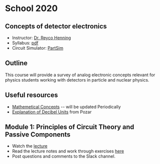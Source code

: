 # School 2020

## Concepts of detector electronics

- Instructor: [Dr. Reyco Henning](https://physics.unc.edu/people/henning-reyco/)
- Syllabus: [pdf](https://drive.google.com/uc?id=1uJn-FfTwSogvqS7U1EsVxYNSzNiWf0e4)
- Circuit Simulator: [PartSim](https://www.partsim.com/)

## Outline
This course will provide a survey of analog electronic concepts relevant for physics students working with detectors in particle and nuclear physics.

## Useful resources
- [Mathemetical Concepts](https://drive.google.com/file/d/1Ym6byBg6R9KXJHh2JLH8W2pZaTygoFZG/) -- will be updated Periodically
- [Explanation of Decibel Units](https://drive.google.com/file/d/1VuXPsDP-YvG44tlyTAUuklLOPSuJKvnB/) from Pozar

## Module 1: Principles of Circuit Theory and Passive Components
- Watch the [lecture](https://youtu.be/sfB_WaofS6w)
- Read the lecture notes and work through exercises [here](https://drive.google.com/file/d/1hKTgH2YTP-qoIJnfb0RFV6ESJjYMGRhN/)
- Post questions and comments to the Slack channel.

